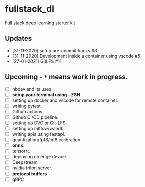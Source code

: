 # fullstack_dl
Full stack deep learning starter kit


## Updates
- [31-11-2020] setup pre-commit hooks #6
- [31-11-2020] Development inside a container using vscode #5
- [27-01-2021] GitLFS #11




## Upcoming - `*` means work in progress.
- [ ] nbdev and its uses.
- [ ] **setup your terminal using - ZSH**
- [ ] setting up docker and vscode for remote container.
- [ ] writing pytest.
- [ ] Github actions.
- [ ] Github CI/CD pipeline.
- [ ] setting up DVC or Git-LFS.
- [ ] setting up mlflow/wandb.
- [ ] writing apis using fastapi.
- [ ] quantization/fp16/int8 calibration.
- [ ] **onnx.**
- [ ] tensorrt.
- [ ] deploying on edge device.
- [ ] Deepstream
- [ ] nvidia triton server.
- [ ] **protocol buffers**
- [ ] gRPC

